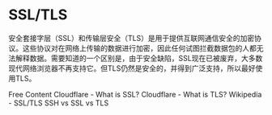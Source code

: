 # SSL/TLS

安全套接字层（SSL）和传输层安全（TLS）是用于提供互联网通信安全的加密协议。这些协议对在网络上传输的数据进行加密，因此任何试图拦截数据包的人都无法解释数据。需要知道的一个区别是，由于安全缺陷，SSL现在已被废弃，大多数现代网络浏览器不再支持它。但TLS仍然是安全的，并得到广泛支持，所以最好使用TLS。

<ResourceGroupTitle>Free Content</ResourceGroupTitle>
<BadgeLink colorScheme='yellow' badgeText='Read' href='https://www.cloudflare.com/learning/ssl/what-is-ssl/'>Cloudflare - What is SSL?</BadgeLink>
<BadgeLink colorScheme='yellow' badgeText='Read' href='https://www.cloudflare.com/en-gb/learning/ssl/transport-layer-security-tls/'>Cloudflare - What is TLS?</BadgeLink>
<BadgeLink colorScheme='yellow' badgeText='Read' href='https://en.wikipedia.org/wiki/Transport_Layer_Security'>Wikipedia - SSL/TLS</BadgeLink>
<BadgeLink colorScheme='yellow' badgeText='Watch' href='https://www.youtube.com/watch?v=k3rFFLmQCuY'>SSH vs SSL vs TLS</BadgeLink>